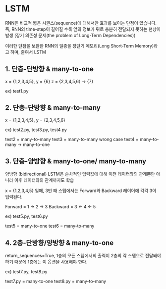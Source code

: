 # LSTM

RNN은 비교적 짧은 시퀀스(sequence)에 대해서만 효과를 보이는 단점이 있습니다. 즉, RNN의 time-step이 길어질 수록 앞의 정보가 뒤로 충분히 전달되지 못하는 현상이 발생 (장기 의존성 문제(the problem of Long-Term Dependencies))

이러한 단점을 보완한 RNN의 일종을 장단기 메모리(Long Short-Term Memory)라고 하며, 줄여서 LSTM

## 1. 단층-단방향 & many-to-one

x = {1,2,3,4,5}, y = {6}
z = {2,3,4,5,6} → {7}

ex) test1.py

## 2. 단층-단방향 & many-to-many

x = {1,2,3,4,5}, y = {2,3,4,5,6}

ex) test2.py, test3.py, test4.py

test2 = many-to-many
test3 = many-to-many wrong case
test4 = many-to-many → many-to-one

## 3. 단층-양방향 & many-to-one/ many-to-many

양방향 (bidirectional) LSTM은 순차적인 입력값에 대해 이전 데이터와의 관계뿐만 아니라 이후 데이터와의 관계까지도 학습

x = {1,2,3,4,5} 일때, 3번 째 스텝에서는 Forward와 Backward 레이어에 각각 3이 입력된다.

Forward = 1 → 2 → 3
Backward = 3 ← 4 ← 5

ex) test5.py, test6.py

test5 = many-to-one
test6 = many-to-many

## 4. 2층-단방향/양방향 & many-to-one

return_sequences=True, 1층의 모든 스텝에서의 출력이 2층의 각 스텝으로 전달돼야 하기 때문에 1층에는 이 옵션을 사용해야 한다.

ex) test7.py, test8.py

test7.py = many-to-one
test8.py = many-to-many
